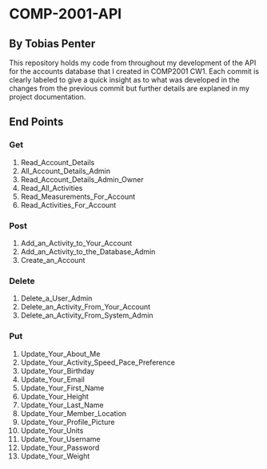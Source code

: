 # COMP-2001-API
## By Tobias Penter

This repository holds my code from throughout my development of the API for the accounts database that I created in COMP2001 CW1. Each commit is clearly labeled to give a quick insight as to what was developed in the changes from the previous commit but further details are explaned in my project documentation.

## End Points

### Get
1. Read_Account_Details
2. All_Account_Details_Admin
3. Read_Account_Details_Admin_Owner
4. Read_All_Activities
5. Read_Measurements_For_Account
6. Read_Activities_For_Account

### Post
1. Add_an_Activity_to_Your_Account
2. Add_an_Activity_to_the_Database_Admin
3. Create_an_Account

### Delete
1. Delete_a_User_Admin
2. Delete_an_Activity_From_Your_Account
3. Delete_an_Activity_From_System_Admin

### Put
1. Update_Your_About_Me
2. Update_Your_Activity_Speed_Pace_Preference
3. Update_Your_Birthday
4. Update_Your_Email
5. Update_Your_First_Name
6. Update_Your_Height
7. Update_Your_Last_Name
8. Update_Your_Member_Location
9. Update_Your_Profile_Picture
10. Update_Your_Units
11. Update_Your_Username
12. Update_Your_Password
13. Update_Your_Weight
